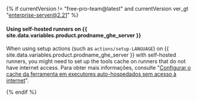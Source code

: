{% if currentVersion != "free-pro-team@latest" and currentVersion ver_gt "enterprise-server@2.21" %}

#### Using self-hosted runners on {{ site.data.variables.product.prodname_ghe_server }}

When using setup actions (such as `actions/setup-LANGUAGE`) on {{ site.data.variables.product.prodname_ghe_server }} with self-hosted runners, you might need to set up the tools cache on runners that do not have internet access. Para obter mais informações, consulte "[Configurar o cache da ferramenta em executores auto-hospedados sem acesso à internet](/enterprise/admin/github-actions/setting-up-the-tool-cache-on-self-hosted-runners-without-internet-access)".

{% endif %}
